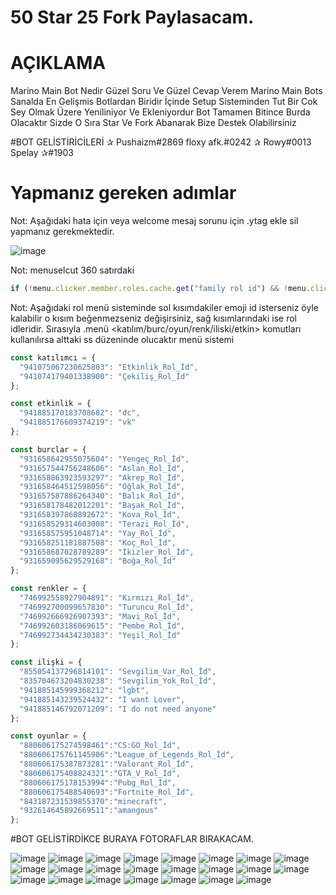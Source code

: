 # 50 Star 25 Fork Paylasacam.

# AÇIKLAMA
Marino Main Bot Nedir Güzel Soru Ve Güzel Cevap Verem Marino Main Bots Sanalda En Gelişmis Botlardan Biridir İçinde Setup Sisteminden Tut Bir Cok Sey Olmak Üzere Yeniliniyor Ve Ekleniyordur Bot Tamamen Bitince Burda Olacaktır Sizde O Sıra Star Ve Fork Abanarak Bize Destek Olabilirsiniz

 #BOT GELİSTİRİCİLERİ
✰ Pushaizm#2869
floxy afk.#0242
✰ Rowy#0013
Spelay ✰#1903


# Yapmanız gereken adımlar

Not: Aşağıdaki hata için veya welcome mesaj sorunu için .ytag ekle sil yapmanız gerekmektedir.

![image](https://user-images.githubusercontent.com/92666466/150496311-fa4725af-1d36-4004-b457-bcacfaee238b.png)


Not: menuselcut 360 satırdaki
```js
if (!menu.clicker.member.roles.cache.get("family rol id") && !menu.clicker.member.roles.cache.get("booster rol id")) return await menu.reply.edit("Booster & Taglu üye olman gerek!"); 
```

Not: Aşağıdaki rol menü sisteminde sol kısımdakiler emoji id isterseniz öyle kalabilir o kısım beğenmezseniz değişirsiniz, sağ kısımlarındaki ise rol idleridir. Sırasıyla .menü <katılım/burc/oyun/renk/iliski/etkin> komutları kullanılırsa alttaki ss düzeninde olucaktır menü sistemi

```js
const katılımcı = {
  "941075067230625803": "Etkinlik_Rol_İd",
  "941074179401338900": "Çekiliş_Rol_İd"
}; 

const etkinlik = {
  "941885170183708682": "dc",
  "941885176609374219": "vk"
}; 

const burclar = {
  "931658642955075604": "Yengeç_Rol_İd",
  "931657544756248606": "Aslan_Rol_İd",
  "931658863923593297": "Akrep_Rol_İd",
  "931658464512598056": "Oğlak_Rol_İd",
  "931657587886264340": "Balık_Rol_İd",
  "931658178482012201": "Başak_Rol_İd",
  "931658397860892672": "Kova_Rol_İd",
  "931658529314603008": "Terazi_Rol_İd",
  "931658575951048714": "Yay_Rol_İd",
  "931658251181887508": "Koç_Rol_İd",
  "931658687028789289": "İkizler_Rol_İd",
  "931659095629529168": "Boğa_Rol_İd"
};

const renkler = {
  "746992558927904891": "Kırmızı_Rol_İd",
  "746992700099657830": "Turuncu_Rol_İd",
  "746992666926907393": "Mavi_Rol_İd",
  "746992603186069615": "Pembe_Rol_İd",
  "746992734434230383": "Yeşil_Rol_İd"
};

const ilişki = {
  "855054137296814101": "Sevgilim_Var_Rol_İd",
  "835704673204830238": "Sevgilim_Yok_Rol_İd",
  "941885145999368212": "lgbt",
  "941885143239524432": "I want Lover",
  "941885146792071209": "I do not need anyone"
}; 

const oyunlar = {
  "880606175274598461":"CS:GO_Rol_İd",
  "880606175761145906":"League_of_Legends_Rol_İd",
  "880606175387873281":"Valorant_Rol_İd",
  "880606175408824321":"GTA_V_Rol_İd",
  "880606175178153994":"Pubg_Rol_İd",
  "880606175488540693":"Fortnite_Rol_İd",
  "843187231539855370":"minecraft",
  "932614645892669511":"amangous"
};

```
#BOT GELİSTİRDİKCE BURAYA FOTORAFLAR BIRAKACAM.

![image](https://cdn.discordapp.com/attachments/945760991805866014/976950716914597898/unknown.png)
![image](https://cdn.discordapp.com/attachments/945760991805866014/976950189615099945/unknown.png)
![image](https://cdn.discordapp.com/attachments/945760991805866014/976950189615099945/unknown.png)
![image](https://cdn.discordapp.com/attachments/945760991805866014/976949995506909234/unknown.png)
![image](https://cdn.discordapp.com/attachments/945760991805866014/976949465162330192/unknown.png)
![image](https://cdn.discordapp.com/attachments/932377086205788290/944153907855253604/unknown.png)
![image](https://cdn.discordapp.com/attachments/932377086205788290/932378439338561606/unknown.png)
![image](https://cdn.discordapp.com/attachments/932377086205788290/932378511161835530/unknown.png)
![image](https://cdn.discordapp.com/attachments/932377086205788290/944154222008598598/unknown.png)
![image](https://cdn.discordapp.com/attachments/932377086205788290/944154060708261928/unknown.png)
![image](https://cdn.discordapp.com/attachments/932377086205788290/932377096884461618/unknown.png)
![image](https://cdn.discordapp.com/attachments/945760987376648259/948931011943743560/unknown.png)
![image](https://cdn.discordapp.com/attachments/932377086205788290/932377740940836895/unknown.png)
![image](https://cdn.discordapp.com/attachments/932377086205788290/932377844305264680/unknown.png)
![image](https://cdn.discordapp.com/attachments/932377086205788290/932378283704733746/unknown.png)
![image](https://cdn.discordapp.com/attachments/932377086205788290/932377204032159775/unknown.png)
![image](https://cdn.discordapp.com/attachments/932377086205788290/932377418696638615/unknown.png)
![image](https://cdn.discordapp.com/attachments/932377086205788290/932378376822472704/unknown.png)
![image](https://cdn.discordapp.com/attachments/932377086205788290/932380060466413708/unknown.png)
![image](https://cdn.discordapp.com/attachments/932377086205788290/932380333821804564/unknown.png)
![image](https://cdn.discordapp.com/attachments/932377086205788290/932378589184278569/unknown.png)
![image](https://cdn.discordapp.com/attachments/945760991805866014/948929796497375253/unknown.png)
![image](https://media.discordapp.net/attachments/945754309474271272/946380019448557578/unknown.png?width=631&height=473)

